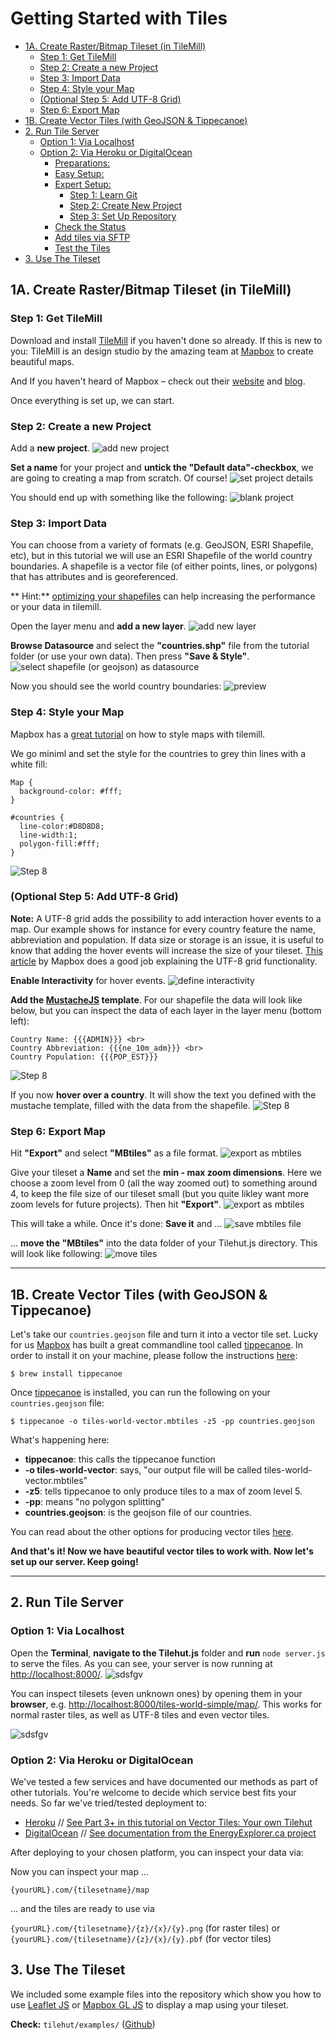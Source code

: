 Getting Started with Tiles
==========================

<!-- START doctoc generated TOC please keep comment here to allow auto update -->
<!-- DON'T EDIT THIS SECTION, INSTEAD RE-RUN doctoc TO UPDATE -->


- [1A. Create Raster/Bitmap Tileset (in TileMill)](#1a-create-rasterbitmap-tileset-in-tilemill)
  - [Step 1: Get TileMill](#step-1-get-tilemill)
  - [Step 2: Create a new Project](#step-2-create-a-new-project)
  - [Step 3: Import Data](#step-3-import-data)
  - [Step 4: Style your Map](#step-4-style-your-map)
  - [(Optional Step 5: Add UTF-8 Grid)](#optional-step-5-add-utf-8-grid)
  - [Step 6: Export Map](#step-6-export-map)
- [1B. Create Vector Tiles (with GeoJSON & Tippecanoe)](#1b-create-vector-tiles-with-geojson--tippecanoe)
- [2. Run Tile Server](#2-run-tile-server)
  - [Option 1: Via Localhost](#option-1-via-localhost)
  - [Option 2: Via Heroku or DigitalOcean](#option-2-via-paas)
    - [Preparations:](#preparations)
    - [Easy Setup:](#easy-setup)
    - [Expert Setup:](#expert-setup)
      - [Step 1: Learn Git](#step-1-learn-git)
      - [Step 2: Create New Project](#step-2-create-new-project)
      - [Step 3: Set Up Repository](#step-3-set-up-repository)
    - [Check the Status](#check-the-status)
    - [Add tiles via SFTP](#add-tiles-via-sftp)
    - [Test the Tiles](#test-the-tiles)
- [3. Use The Tileset](#3-use-the-tileset)

<!-- END doctoc generated TOC please keep comment here to allow auto update -->


## 1A. Create Raster/Bitmap Tileset (in TileMill)

### Step 1: Get TileMill
Download and install [TileMill](https://www.mapbox.com/tilemill/) if you haven't done so already. If this is new to you: TileMill is an design studio by the amazing team at [Mapbox](mapbox.com) to create beautiful maps.

And If you haven't heard of Mapbox – check out their [website](mapbox.com) and [blog](https://www.mapbox.com/blog/).

Once everything is set up, we can start.

### Step 2: Create a new Project
Add a **new project**.
![add new project](readme-assets/tilemill_step_01_newProject.png)

**Set a name** for your project and **untick the "Default data"-checkbox**, we are going to creating a map from scratch. Of course!
![set project details](readme-assets/tilemill_step_02_projectDetails.png)

You should end up with something like the following:
![blank project](readme-assets/tilemill_step_03_blankProject.png)


### Step 3: Import Data

You can choose from a variety of formats (e.g. GeoJSON, ESRI Shapefile, etc), but in this tutorial we will use an ESRI Shapefile of the world country boundaries. A shapefile is a vector file (of either points, lines, or polygons) that has attributes and is georeferenced. 

** Hint:** [optimizing your shapefiles](https://www.mapbox.com/tilemill/docs/guides/optimizing-shapefiles/) can help increasing the performance or your data in tilemill.

Open the layer menu and **add a new layer**.
![add new layer](readme-assets/tilemill_step_04_addLayer.png)

**Browse Datasource** and select the **"countries.shp"** file from the tutorial folder (or use your own data). Then press **"Save & Style"**.
![select shapefile (or geojson) as datasource](readme-assets/tilemill_step_05_layerDetails.png)

Now you should see the world country boundaries:
![preview](readme-assets/tilemill_step_06_basicStyle.png)


### Step 4: Style your Map
Mapbox has a [great tutorial](https://www.mapbox.com/tilemill/docs/crashcourse/styling/) on how to style maps with tilemill.

We go miniml and set the style for the countries to grey thin lines with a white fill:

    Map {
      background-color: #fff;
    }

    #countries {
      line-color:#D8D8D8;
      line-width:1;
      polygon-fill:#fff;
    }
    
![Step 8](readme-assets/tilemill_step_07_advancedStyle.png)

### (Optional Step 5: Add UTF-8 Grid)

**Note:** A UTF-8 grid adds the possibility to add interaction hover events to a map. Our example shows for instance for every country feature the name, abbreviation and population. If data size or storage is an issue, it is useful to know that adding the hover events will increase the size of your tileset. [This article](https://www.mapbox.com/blog/how-interactivity-works-utfgrid/) by Mapbox does a good job explaining the UTF-8 grid functionality.

**Enable Interactivity** for hover events.
![define interactivity](readme-assets/tilemill_step_08_addInteractivity.png)

**Add the [MustacheJS](https://github.com/janl/mustache.js) template**.
For our shapefile the data will look like below, but you can inspect the data of each layer in the layer menu (bottom left):

    Country Name: {{{ADMIN}}} <br>
    Country Abbreviation: {{{ne_10m_adm}}} <br>
    Country Population: {{{POP_EST}}}
![Step 8](readme-assets/tilemill_step_09_addMustache.png)

If you now **hover over a country**. It will show the text you defined with the mustache template, filled with the data from the shapefile.
![Step 8](readme-assets/tilemill_step_10_testHover.png)

### Step 6: Export Map
Hit **"Export"** and select **"MBtiles"** as a file format.
![export as mbtiles](readme-assets/tilemill_step_11_exportTiles.png)

Give your tileset a **Name** and set the **min - max zoom dimensions**. Here we choose a zoom level from 0 (all the way zoomed out) to something around 4, to keep the file size of our tileset small (but you quite likley want more zoom levels for future projects). Then hit **"Export"**.
![export as mbtiles](readme-assets/tilemill_step_12_exportDetails.png)

This will take a while. Once it's done: **Save it** and ...
![save mbtiles file](readme-assets/tilemill_step_13_save.png)

... **move the "MBtiles"** into the data folder of your Tilehut.js directory. This will look like following:
![move tiles](readme-assets/tilemill_step_14_result.png)

***

## 1B. Create Vector Tiles (with GeoJSON & Tippecanoe)

Let's take our `countries.geojson` file and turn it into a vector tile set. Lucky for us [Mapbox](mapbox.com) has built a great commandline tool called [tippecanoe](https://github.com/mapbox/tippecanoe). In order to install it on your machine, please follow the instructions [here](https://github.com/mapbox/tippecanoe#installation):

```
$ brew install tippecanoe
```

Once [tippecanoe](https://github.com/mapbox/tippecanoe) is installed, you can run the following on your `countries.geojson` file:

```
$ tippecanoe -o tiles-world-vector.mbtiles -z5 -pp countries.geojson 
```
What's happening here: 

* **tippecanoe**: this calls the tippecanoe function
* **-o tiles-world-vector**: says, "our output file will be called tiles-world-vector.mbtiles"
* **-z5**: tells tippecanoe to only produce tiles to a max of zoom level 5.
* **-pp**: means "no polygon splitting"
* **countries.geojson**: is the geojson file of our countries.

You can read about the other options for producing vector tiles [here](https://github.com/mapbox/tippecanoe#options).

**And that's it! Now we have beautiful vector tiles to work with. Now let's set up our server. Keep going!**

***

## 2. Run Tile Server
### Option 1: Via Localhost
Open the **Terminal**, **navigate to the Tilehut.js** folder and **run** `node server.js` to serve the files. As you can see, your server is now running at <http://localhost:8000/>.
![sdsfgv](readme-assets/localhost_step_01_startServer.png)

You can inspect tilesets (even unknown ones) by opening them in your **browser**, e.g. <http://localhost:8000/tiles-world-simple/map/>. This works for normal raster tiles, as well as UTF-8 tiles and even vector tiles.

![sdsfgv](readme-assets/localhost_step_02_mapPreview.png)

### Option 2: Via Heroku or DigitalOcean
We've tested a few services and have documented our methods as part of other tutorials. You're welcome to decide which service best fits your needs. So far we've tried/tested deployment to:

- [Heroku](https://www.heroku.com) // [See Part 3+ in this tutorial on Vector Tiles: Your own Tilehut](https://github.com/joeyklee/hello-vector-tiles#part-3-our-very-own-tilehut)
- [DigitalOcean](https://www.digitalocean.com/) // [See documentation from the EnergyExplorer.ca project](https://github.com/ubccalp/tileserver/blob/master/README-DigitalOcean-Setup.md)

<!-- If you're looking for a docker container for this task, you might also check out [tilehut-docker](https://hub.docker.com/r/joeyklee/tilehut-docker/). NOTE: Last update was a year ago and may not be up to date. -->

After deploying to your chosen platform, you can inspect your data via:

Now you can inspect your map ...

`{yourURL}.com/{tilesetname}/map`

... and the tiles are ready to use via

`{yourURL}.com/{tilesetname}/{z}/{x}/{y}.png` (for raster tiles) or `{yourURL}.com/{tilesetname}/{z}/{x}/{y}.pbf` (for vector tiles)

## 3. Use The Tileset
We included some example files into the repository which show you how to use [Leaflet JS](http://leafletjs.com/) or [Mapbox GL JS](https://www.mapbox.com/blog/mapbox-gl-js/) to display a map using your tileset.

**Check:** `tilehut/examples/` ([Github](https://github.com/b-g/tilehut/tree/master/examples))


